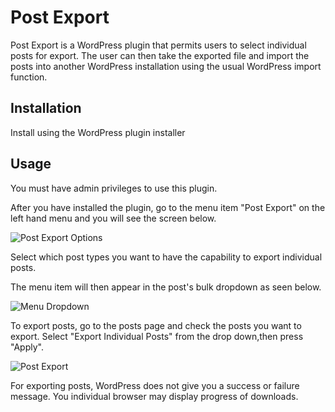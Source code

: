 # Post Export

Post Export is a WordPress plugin that permits users to select individual posts for export.  The user can then take the exported file and import the posts into another WordPress installation using the usual WordPress import function. 

## Installation

Install using the WordPress plugin installer

## Usage

You must have admin privileges to use this plugin.

After you have installed the plugin, go to the menu item "Post Export" on the left hand menu and you will see the screen below.

![Post Export Options](https://ikjweb.com/wp-content/uploads/2021/12/post-export-options.jpg)

Select which post types you want to have the capability to export individual posts.

The menu item will then appear in the post's bulk dropdown as seen below.

![Menu Dropdown](https://ikjweb.com/wp-content/uploads/2021/12/export-post.jpg)

To export posts, go to the posts page and check the posts you want to export. Select "Export Individual Posts" from the drop down,then press "Apply".

![Post Export](https://ikjweb.com/wp-content/uploads/2021/12/post-export-screen.jpg)

For exporting posts, WordPress does not give you a success or failure message. You individual browser may display progress of downloads.
